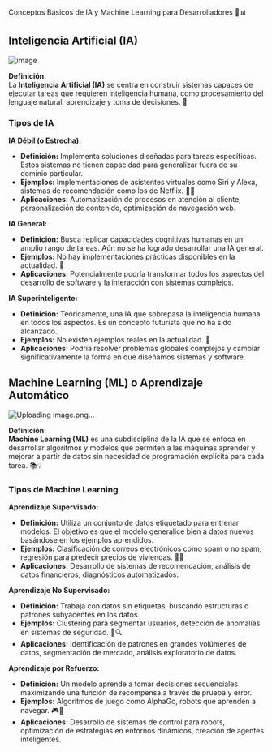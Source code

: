 Conceptos Básicos de IA y Machine Learning para Desarrolladores 🤖📊

## Inteligencia Artificial (IA)

![image](https://github.com/user-attachments/assets/a193accd-4f10-4511-b1eb-8c1f3480ba59)


**Definición:**  
La **Inteligencia Artificial (IA)** se centra en construir sistemas capaces de ejecutar tareas que requieren inteligencia humana, como procesamiento del lenguaje natural, aprendizaje y toma de decisiones. 🧠

### Tipos de IA

**IA Débil (o Estrecha):**  
   - **Definición:** Implementa soluciones diseñadas para tareas específicas. Estos sistemas no tienen capacidad para generalizar fuera de su dominio particular.  
   - **Ejemplos:** Implementaciones de asistentes virtuales como Siri y Alexa, sistemas de recomendación como los de Netflix. 📱🎥  
   - **Aplicaciones:** Automatización de procesos en atención al cliente, personalización de contenido, optimización de navegación web.

**IA General:**  
   - **Definición:** Busca replicar capacidades cognitivas humanas en un amplio rango de tareas. Aún no se ha logrado desarrollar una IA general.  
   - **Ejemplos:** No hay implementaciones prácticas disponibles en la actualidad. 🤔  
   - **Aplicaciones:** Potencialmente podría transformar todos los aspectos del desarrollo de software y la interacción con sistemas complejos.

**IA Superinteligente:**  
   - **Definición:** Teóricamente, una IA que sobrepasa la inteligencia humana en todos los aspectos. Es un concepto futurista que no ha sido alcanzado.  
   - **Ejemplos:** No existen ejemplos reales en la actualidad. 🌟  
   - **Aplicaciones:** Podría resolver problemas globales complejos y cambiar significativamente la forma en que diseñamos sistemas y software.

## Machine Learning (ML) o Aprendizaje Automático

![Uploading image.png…]()

**Definición:**  
**Machine Learning (ML)** es una subdisciplina de la IA que se enfoca en desarrollar algoritmos y modelos que permiten a las máquinas aprender y mejorar a partir de datos sin necesidad de programación explícita para cada tarea. 📚💡

### Tipos de Machine Learning

**Aprendizaje Supervisado:**  
   - **Definición:** Utiliza un conjunto de datos etiquetado para entrenar modelos. El objetivo es que el modelo generalice bien a datos nuevos basándose en los ejemplos aprendidos.  
   - **Ejemplos:** Clasificación de correos electrónicos como spam o no spam, regresión para predecir precios de viviendas. 📧🏡  
   - **Aplicaciones:** Desarrollo de sistemas de recomendación, análisis de datos financieros, diagnósticos automatizados.

**Aprendizaje No Supervisado:**  
   - **Definición:** Trabaja con datos sin etiquetas, buscando estructuras o patrones subyacentes en los datos.  
   - **Ejemplos:** Clustering para segmentar usuarios, detección de anomalías en sistemas de seguridad. 🧩🔍  
   - **Aplicaciones:** Identificación de patrones en grandes volúmenes de datos, segmentación de mercado, análisis exploratorio de datos.

 **Aprendizaje por Refuerzo:**  
   - **Definición:** Un modelo aprende a tomar decisiones secuenciales maximizando una función de recompensa a través de prueba y error.  
   - **Ejemplos:** Algoritmos de juego como AlphaGo, robots que aprenden a navegar. 🎮🤖  
   - **Aplicaciones:** Desarrollo de sistemas de control para robots, optimización de estrategias en entornos dinámicos, creación de agentes inteligentes.

